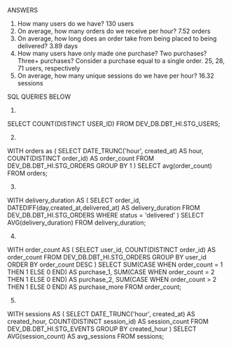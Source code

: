 ANSWERS

1. How many users do we have? 
130 users
2. On average, how many orders do we receive per hour? 
7.52 orders
3. On average, how long does an order take from being placed to being delivered? 
3.89 days
4. How many users have only made one purchase? Two purchases? Three+ purchases? Consider a purchase equal to a single order. 
25, 28, 71 users, respectively
5. On average, how many unique sessions do we have per hour? 
16.32 sessions




SQL QUERIES BELOW

1. 
SELECT COUNT(DISTINCT USER_ID) 
FROM DEV_DB.DBT_HI.STG_USERS;

2.
WITH orders as (
    SELECT
        DATE_TRUNC('hour', created_at) AS hour,
        COUNT(DISTINCT order_id) AS order_count
    FROM DEV_DB.DBT_HI.STG_ORDERS 
    GROUP BY 1
)
SELECT avg(order_count) FROM orders;

3.
WITH delivery_duration AS (
    SELECT
        order_id,
        DATEDIFF(day,created_at,delivered_at) AS delivery_duration
    FROM DEV_DB.DBT_HI.STG_ORDERS
    WHERE status = 'delivered'
)
SELECT AVG(delivery_duration) FROM delivery_duration;

4.
WITH order_count AS (
    SELECT 
        user_id,
        COUNT(DISTINCT order_id) AS order_count
    FROM DEV_DB.DBT_HI.STG_ORDERS
    GROUP BY user_id
    ORDER BY order_count DESC
)
SELECT
    SUM(CASE WHEN order_count = 1 THEN 1 ELSE 0 END) AS purchase_1,
    SUM(CASE WHEN order_count = 2 THEN 1 ELSE 0 END) AS purchase_2,
    SUM(CASE WHEN order_count > 2 THEN 1 ELSE 0 END) AS purchase_more
FROM order_count;

5.
WITH sessions AS (
    SELECT
        DATE_TRUNC('hour', created_at) AS created_hour,
        COUNT(DISTINCT session_id) AS session_count
    FROM DEV_DB.DBT_HI.STG_EVENTS
    GROUP BY created_hour
)
SELECT AVG(session_count) AS avg_sessions FROM sessions;